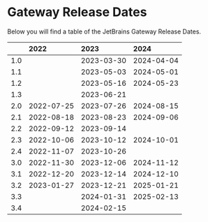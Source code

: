 # Gateway Release Dates
Below you will find a table of the JetBrains Gateway Release Dates.

|     | 2022       | 2023       | 2024       |
|----:|:-----------|:-----------|:-----------|
| 1.0 |            | 2023-03-30 | 2024-04-04 |
| 1.1 |            | 2023-05-03 | 2024-05-01 |
| 1.2 |            | 2023-05-16 | 2024-05-23 |
| 1.3 |            | 2023-06-21 |            |
| 2.0 | 2022-07-25 | 2023-07-26 | 2024-08-15 |
| 2.1 | 2022-08-18 | 2023-08-23 | 2024-09-06 |
| 2.2 | 2022-09-12 | 2023-09-14 |            |
| 2.3 | 2022-10-06 | 2023-10-12 | 2024-10-01 |
| 2.4 | 2022-11-07 | 2023-10-26 |            |
| 3.0 | 2022-11-30 | 2023-12-06 | 2024-11-12 |
| 3.1 | 2022-12-20 | 2023-12-14 | 2024-12-10 |
| 3.2 | 2023-01-27 | 2023-12-21 | 2025-01-21 |
| 3.3 |            | 2024-01-31 | 2025-02-13 |
| 3.4 |            | 2024-02-15 |            |